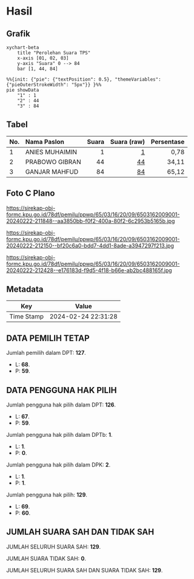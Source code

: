 # Hasil

## Grafik

```mermaid
xychart-beta
    title "Perolehan Suara TPS"
    x-axis [01, 02, 03]
    y-axis "Suara" 0 --> 84
    bar [1, 44, 84]
```

```mermaid
%%{init: {"pie": {"textPosition": 0.5}, "themeVariables": {"pieOuterStrokeWidth": "5px"}} }%%
pie showData
    "1" : 1
    "2" : 44
    "3" : 84
```

## Tabel

| No. | Nama Paslon    | Suara | Suara (raw) | Persentase |
|:--- |:-------------- | -----:| -----------:| ----------:|
| 1   | ANIES MUHAIMIN | 1     | [1][p-1]    | 0,78       |
| 2   | PRABOWO GIBRAN | 44    | [44][p-2]   | 34,11      |
| 3   | GANJAR MAHFUD  | 84    | [84][p-3]   | 65,12      |


[p-1]: https://github.com/gigit-pemilu/pemilu-2024-65-kalimantan-utara/blob/main/pilpres/hitung-suara/sub/65-kalimantan-utara/sub/03-nunukan/sub/16-sembakung-atulai/sub/2009-liuk-bulu/sub/001-tps/sub/paslon-1.txt
[p-2]: https://github.com/gigit-pemilu/pemilu-2024-65-kalimantan-utara/blob/main/pilpres/hitung-suara/sub/65-kalimantan-utara/sub/03-nunukan/sub/16-sembakung-atulai/sub/2009-liuk-bulu/sub/001-tps/sub/paslon-2.txt
[p-3]: https://github.com/gigit-pemilu/pemilu-2024-65-kalimantan-utara/blob/main/pilpres/hitung-suara/sub/65-kalimantan-utara/sub/03-nunukan/sub/16-sembakung-atulai/sub/2009-liuk-bulu/sub/001-tps/sub/paslon-3.txt

## Foto C Plano

https://sirekap-obj-formc.kpu.go.id/78df/pemilu/ppwp/65/03/16/20/09/6503162009001-20240222-211848--aa3850bb-f0f2-400a-80f2-6c2953b5165b.jpg

https://sirekap-obj-formc.kpu.go.id/78df/pemilu/ppwp/65/03/16/20/09/6503162009001-20240222-212150--bf20c6a0-bdd7-4dd1-8ade-a3947297f213.jpg

https://sirekap-obj-formc.kpu.go.id/78df/pemilu/ppwp/65/03/16/20/09/6503162009001-20240222-212428--e176183d-f9d5-4f18-b66e-ab2bc488165f.jpg


## Metadata

| Key        | Value               |
| ---------- | ------------------- |
| Time Stamp | 2024-02-24 22:31:28 |


## DATA PEMILIH TETAP

Jumlah pemilih dalam DPT: **127**.
 * L: **68**.
 * P: **59**.

## DATA PENGGUNA HAK PILIH

Jumlah pengguna hak pilih dalam DPT: **126**.
 * L: **67**.
 * P: **59**.

Jumlah pengguna hak pilih dalam DPTb: **1**.
 * L: **1**.
 * P: **0**.

Jumlah pengguna hak pilih dalam DPK: **2**.
 * L: **1**.
 * P: **1**.

Jumlah pengguna hak pilih: **129**.
 * L: **69**.
 * P: **60**.

## JUMLAH SUARA SAH DAN TIDAK SAH

JUMLAH SELURUH SUARA SAH: **129**.

JUMLAH SUARA TIDAK SAH: **0**.

JUMLAH SELURUH SUARA SAH DAN SUARA TIDAK SAH: **129**.


